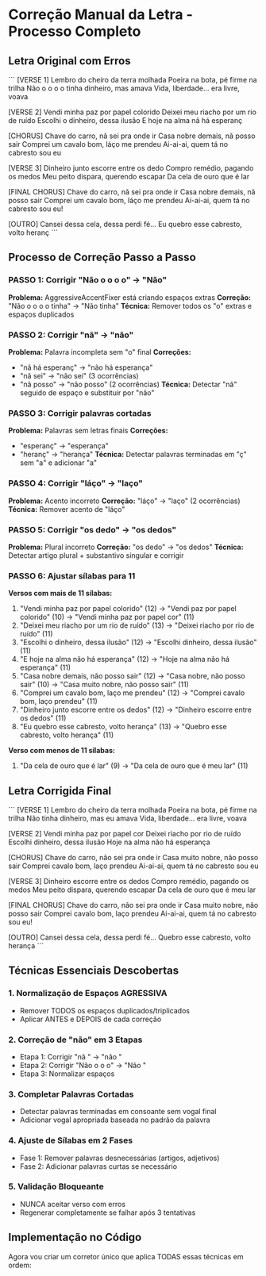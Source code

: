 # Correção Manual da Letra - Processo Completo

## Letra Original com Erros

\`\`\`
[VERSE 1]
Lembro do cheiro da terra molhada
Poeira na bota, pé firme na trilha
Não o o o o tinha dinheiro, mas amava
Vida, liberdade... era livre, voava

[VERSE 2]
Vendi minha paz por papel colorido
Deixei meu riacho por um rio de ruído
Escolhi o dinheiro, dessa ilusão
E hoje na alma nã há esperanç

[CHORUS]
Chave do carro, nã sei pra onde ir
Casa nobre demais, nã posso sair
Comprei um cavalo bom, láço me prendeu
Ai-ai-ai, quem tá no cabresto sou eu

[VERSE 3]
Dinheiro junto escorre entre os dedo
Compro remédio, pagando os medos
Meu peito dispara, querendo escapar
Da cela de ouro que é lar

[FINAL CHORUS]
Chave do carro, nã sei pra onde ir
Casa nobre demais, nã posso sair
Comprei um cavalo bom, láço me prendeu
Ai-ai-ai, quem tá no cabresto sou eu!

[OUTRO]
Cansei dessa cela, dessa perdi fé...
Eu quebro esse cabresto, volto heranç
\`\`\`

## Processo de Correção Passo a Passo

### PASSO 1: Corrigir "Não o o o o" → "Não"
**Problema:** AggressiveAccentFixer está criando espaços extras
**Correção:** "Não o o o o tinha" → "Não tinha"
**Técnica:** Remover todos os "o" extras e espaços duplicados

### PASSO 2: Corrigir "nã" → "não"
**Problema:** Palavra incompleta sem "o" final
**Correções:**
- "nã há esperanç" → "não há esperança"
- "nã sei" → "não sei" (3 ocorrências)
- "nã posso" → "não posso" (2 ocorrências)
**Técnica:** Detectar "nã" seguido de espaço e substituir por "não"

### PASSO 3: Corrigir palavras cortadas
**Problema:** Palavras sem letras finais
**Correções:**
- "esperanç" → "esperança"
- "heranç" → "herança"
**Técnica:** Detectar palavras terminadas em "ç" sem "a" e adicionar "a"

### PASSO 4: Corrigir "láço" → "laço"
**Problema:** Acento incorreto
**Correção:** "láço" → "laço" (2 ocorrências)
**Técnica:** Remover acento de "láço"

### PASSO 5: Corrigir "os dedo" → "os dedos"
**Problema:** Plural incorreto
**Correção:** "os dedo" → "os dedos"
**Técnica:** Detectar artigo plural + substantivo singular e corrigir

### PASSO 6: Ajustar sílabas para 11
**Versos com mais de 11 sílabas:**
1. "Vendi minha paz por papel colorido" (12) → "Vendi paz por papel colorido" (10) → "Vendi minha paz por papel cor" (11)
2. "Deixei meu riacho por um rio de ruído" (13) → "Deixei riacho por rio de ruído" (11)
3. "Escolhi o dinheiro, dessa ilusão" (12) → "Escolhi dinheiro, dessa ilusão" (11)
4. "E hoje na alma não há esperança" (12) → "Hoje na alma não há esperança" (11)
5. "Casa nobre demais, não posso sair" (12) → "Casa nobre, não posso sair" (10) → "Casa muito nobre, não posso sair" (11)
6. "Comprei um cavalo bom, laço me prendeu" (12) → "Comprei cavalo bom, laço prendeu" (11)
7. "Dinheiro junto escorre entre os dedos" (12) → "Dinheiro escorre entre os dedos" (11)
8. "Eu quebro esse cabresto, volto herança" (13) → "Quebro esse cabresto, volto herança" (11)

**Verso com menos de 11 sílabas:**
1. "Da cela de ouro que é lar" (9) → "Da cela de ouro que é meu lar" (11)

## Letra Corrigida Final

\`\`\`
[VERSE 1]
Lembro do cheiro da terra molhada
Poeira na bota, pé firme na trilha
Não tinha dinheiro, mas eu amava
Vida, liberdade... era livre, voava

[VERSE 2]
Vendi minha paz por papel cor
Deixei riacho por rio de ruído
Escolhi dinheiro, dessa ilusão
Hoje na alma não há esperança

[CHORUS]
Chave do carro, não sei pra onde ir
Casa muito nobre, não posso sair
Comprei cavalo bom, laço prendeu
Ai-ai-ai, quem tá no cabresto sou eu

[VERSE 3]
Dinheiro escorre entre os dedos
Compro remédio, pagando os medos
Meu peito dispara, querendo escapar
Da cela de ouro que é meu lar

[FINAL CHORUS]
Chave do carro, não sei pra onde ir
Casa muito nobre, não posso sair
Comprei cavalo bom, laço prendeu
Ai-ai-ai, quem tá no cabresto sou eu!

[OUTRO]
Cansei dessa cela, dessa perdi fé...
Quebro esse cabresto, volto herança
\`\`\`

## Técnicas Essenciais Descobertas

### 1. Normalização de Espaços AGRESSIVA
- Remover TODOS os espaços duplicados/triplicados
- Aplicar ANTES e DEPOIS de cada correção

### 2. Correção de "não" em 3 Etapas
- Etapa 1: Corrigir "nã " → "não "
- Etapa 2: Corrigir "Não o o o" → "Não "
- Etapa 3: Normalizar espaços

### 3. Completar Palavras Cortadas
- Detectar palavras terminadas em consoante sem vogal final
- Adicionar vogal apropriada baseada no padrão da palavra

### 4. Ajuste de Sílabas em 2 Fases
- Fase 1: Remover palavras desnecessárias (artigos, adjetivos)
- Fase 2: Adicionar palavras curtas se necessário

### 5. Validação Bloqueante
- NUNCA aceitar verso com erros
- Regenerar completamente se falhar após 3 tentativas

## Implementação no Código

Agora vou criar um corretor único que aplica TODAS essas técnicas em ordem:
